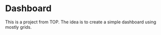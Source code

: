 # Dashboard
This is a project from TOP. The idea is to create a simple dashboard using mostly grids.